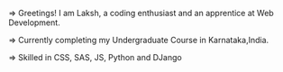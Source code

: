 => Greetings! I am Laksh, a coding enthusiast and an apprentice at Web Development.

=> Currently completing my Undergraduate Course in Karnataka,India.

=> Skilled in CSS, SAS, JS, Python and DJango
